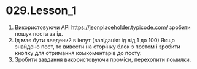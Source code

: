 # 029.Lesson_1

1. Використовуючи API https://jsonplaceholder.typicode.com/ зробити пошук поста за ід.
2. Ід має бути введений в інпут (валідація: ід від 1 до 100) Якщо знайдено пост, то вивести на сторінку блок з постом і зробити кнопку для отримання комкоментарів до посту.
3. Зробити завдання використовуючи проміси, перехопити помилки.